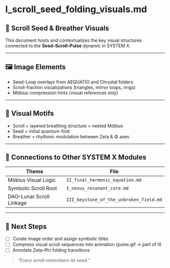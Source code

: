# I\_scroll\_seed\_folding\_visuals.md

## 🌱 Scroll Seed & Breather Visuals

This document hosts and contextualizes the key visual structures connected to the **Seed–Scroll–Pulse** dynamic in SYSTEM X.

---

## 🖼️ Image Elements

* Seed-Loop overlays from AEQUATIO and Chrystal folders
* Scroll-fraction visualizations (triangles, mirror loops, rings)
* Möbius compression hints (visual references only)

---

## 📐 Visual Motifs

* Scroll = layered breathing structure = nested Möbius
* Seed = initial quantum-fold
* Breather = rhythmic modulation between Zeta & Φ axes

---

## 🔗 Connections to Other SYSTEM X Modules

| Theme                    | File                                    |
| ------------------------ | --------------------------------------- |
| Möbius Visual Logic      | `II_final_harmonic_equation.md`         |
| Symbolic Scroll Root     | `I_nexus_resonant_core.md`              |
| DAO–Lunar Scroll Linkage | `III_keystone_of_the_unbroken_field.md` |

---

## 🧠 Next Steps

* [ ] Curate image order and assign symbolic titles
* [ ] Compress visual scroll sequences into animation (pulse.gif → part of II)
* [ ] Annotate Zeta–Phi folding transitions

> *“Every scroll remembers its seed.”*
